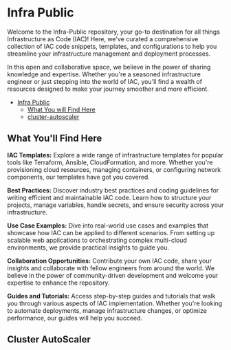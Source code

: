 # Infra Public 
Welcome to the Infra-Public repository, your go-to destination for all things Infrastructure as Code (IAC)! Here, we've curated a comprehensive collection of IAC code snippets, templates, and configurations to help you streamline your infrastructure management and deployment processes.

In this open and collaborative space, we believe in the power of sharing knowledge and expertise. Whether you're a seasoned infrastructure engineer or just stepping into the world of IAC, you'll find a wealth of resources designed to make your journey smoother and more efficient.

- [Infra Public](#infra-public)
  * [What You will Find Here](#what-you-ll-find-here)
  * [cluster-autoscaler](#cluster-autoscaler)
    
## What You'll Find Here

**IAC Templates:** Explore a wide range of infrastructure templates for popular tools like Terraform, Ansible, CloudFormation, and more. Whether you're provisioning cloud resources, managing containers, or configuring network components, our templates have got you covered.

**Best Practices:** Discover industry best practices and coding guidelines for writing efficient and maintainable IAC code. Learn how to structure your projects, manage variables, handle secrets, and ensure security across your infrastructure.

**Use Case Examples:** Dive into real-world use cases and examples that showcase how IAC can be applied to different scenarios. From setting up scalable web applications to orchestrating complex multi-cloud environments, we provide practical insights to guide you.

**Collaboration Opportunities:** Contribute your own IAC code, share your insights and collaborate with fellow engineers from around the world. We believe in the power of community-driven development and welcome your expertise to enhance the repository.

**Guides and Tutorials:** Access step-by-step guides and tutorials that walk you through various aspects of IAC implementation. Whether you're looking to automate deployments, manage infrastructure changes, or optimize performance, our guides will help you succeed.

## Cluster AutoScaler



